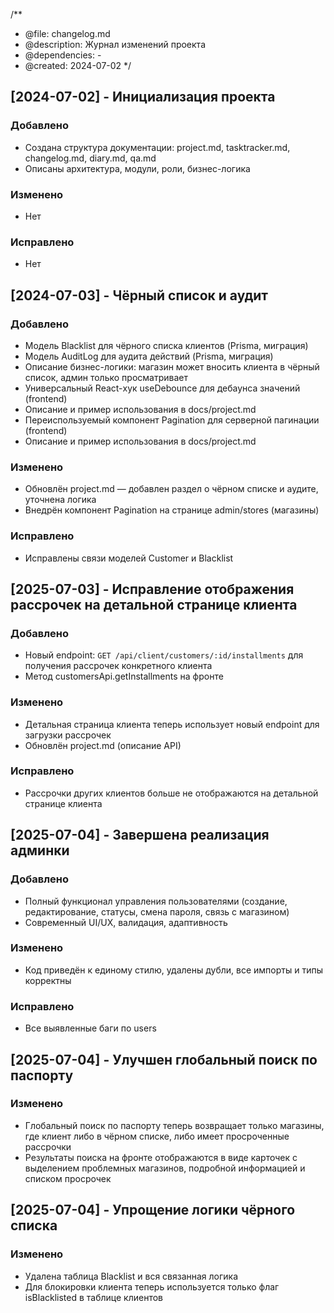 /**
 * @file: changelog.md
 * @description: Журнал изменений проекта
 * @dependencies: -
 * @created: 2024-07-02
 */

## [2024-07-02] - Инициализация проекта
### Добавлено
- Создана структура документации: project.md, tasktracker.md, changelog.md, diary.md, qa.md
- Описаны архитектура, модули, роли, бизнес-логика

### Изменено
- Нет

### Исправлено
- Нет

## [2024-07-03] - Чёрный список и аудит
### Добавлено
- Модель Blacklist для чёрного списка клиентов (Prisma, миграция)
- Модель AuditLog для аудита действий (Prisma, миграция)
- Описание бизнес-логики: магазин может вносить клиента в чёрный список, админ только просматривает
- Универсальный React-хук useDebounce для дебаунса значений (frontend)
- Описание и пример использования в docs/project.md
- Переиспользуемый компонент Pagination для серверной пагинации (frontend)
- Описание и пример использования в docs/project.md

### Изменено
- Обновлён project.md — добавлен раздел о чёрном списке и аудите, уточнена логика
- Внедрён компонент Pagination на странице admin/stores (магазины)

### Исправлено
- Исправлены связи моделей Customer и Blacklist 

## [2025-07-03] - Исправление отображения рассрочек на детальной странице клиента
### Добавлено
- Новый endpoint: `GET /api/client/customers/:id/installments` для получения рассрочек конкретного клиента
- Метод customersApi.getInstallments на фронте

### Изменено
- Детальная страница клиента теперь использует новый endpoint для загрузки рассрочек
- Обновлён project.md (описание API)

### Исправлено
- Рассрочки других клиентов больше не отображаются на детальной странице клиента

## [2025-07-04] - Завершена реализация админки
### Добавлено
- Полный функционал управления пользователями (создание, редактирование, статусы, смена пароля, связь с магазином)
- Современный UI/UX, валидация, адаптивность
### Изменено
- Код приведён к единому стилю, удалены дубли, все импорты и типы корректны
### Исправлено
- Все выявленные баги по users

## [2025-07-04] - Улучшен глобальный поиск по паспорту
### Изменено
- Глобальный поиск по паспорту теперь возвращает только магазины, где клиент либо в чёрном списке, либо имеет просроченные рассрочки
- Результаты поиска на фронте отображаются в виде карточек с выделением проблемных магазинов, подробной информацией и списком просрочек 

## [2025-07-04] - Упрощение логики чёрного списка
### Изменено
- Удалена таблица Blacklist и вся связанная логика
- Для блокировки клиента теперь используется только флаг isBlacklisted в таблице клиентов 